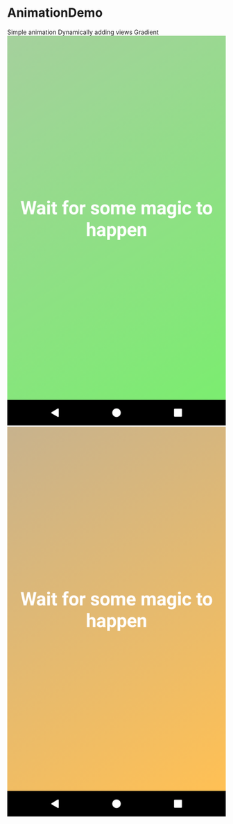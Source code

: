# AnimationDemo
Simple animation 
Dynamically adding views
Gradient
![alt text](https://github.com/KodiMadhavarao/AnimationDemo/blob/master/Screenshot_1497962556.png)
![alt text](https://github.com/KodiMadhavarao/AnimationDemo/blob/master/Screenshot_1497962563.png)
